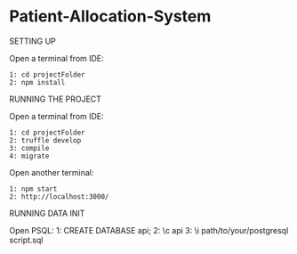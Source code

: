 # Patient-Allocation-System

SETTING UP



Open a terminal from IDE:

	1: cd projectFolder
	2: npm install




RUNNING THE PROJECT



Open a terminal from IDE:


	1: cd projectFolder
	2: truffle develop
	3: compile
	4: migrate


Open another terminal:

	1: npm start
	2: http://localhost:3000/
	
	

RUNNING DATA INIT


Open PSQL:
	1: CREATE DATABASE api;
	2: \c api
	3: \i path/to/your/postgresql script.sql
